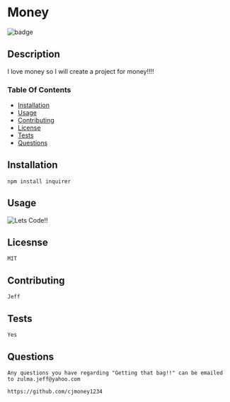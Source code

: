 # Money
  
  ![badge](https://img.shields.io/badge/license-MIT-brightgreen)
  
  ## Description
  I love money so I will create a project for money!!!!
    
  ### Table Of Contents
  - [Installation](#installation)
  - [Usage](#usage)
  - [Contributing](#contributing)
  - [License](#license)
  - [Tests](#tests)
  - [Questions](#questions)
  
  
  ## Installation
    npm install inquirer
  
  ## Usage
  ![Lets Code!!](https://media.tenor.com/GfSX-u7VGM4AAAAC/coding.gif)
      
  ## Licesnse
    MIT
  
  ## Contributing
    Jeff
  
  ## Tests
    Yes
  
  ## Questions
    Any questions you have regarding "Getting that bag!!" can be emailed to zulma.jeff@yahoo.com
  
    https://github.com/cjmoney1234
  
  